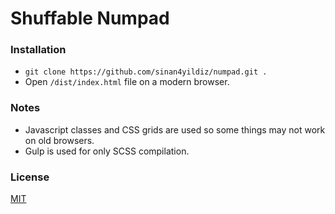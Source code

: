 # Shuffable Numpad

### Installation
- ```git clone https://github.com/sinan4yildiz/numpad.git .```
- Open ```/dist/index.html``` file on a modern browser.

### Notes
- Javascript classes and CSS grids are used so some things may not work on old browsers.
- Gulp is used for only SCSS compilation.

### License
[MIT](https://choosealicense.com/licenses/mit/)